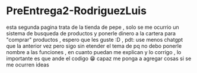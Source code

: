 # PreEntrega2-RodriguezLuis
esta segunda pagina trata de la tienda de pepe , solo se me ocurrio un sistema de busqueda de productos y ponerle dinero a la cartera para "comprar" productos , espero que les guste :D , pdt: use menos chatgpt que la anterior vez pero sigo sin etender el tema de pq no debo ponerle nombre a las funciones , en cuanto puedan me explican y lo corrigo , lo importante es que ande el codigo 😁
capaz me ponga a agregar cosas si se me ocurren ideas 
